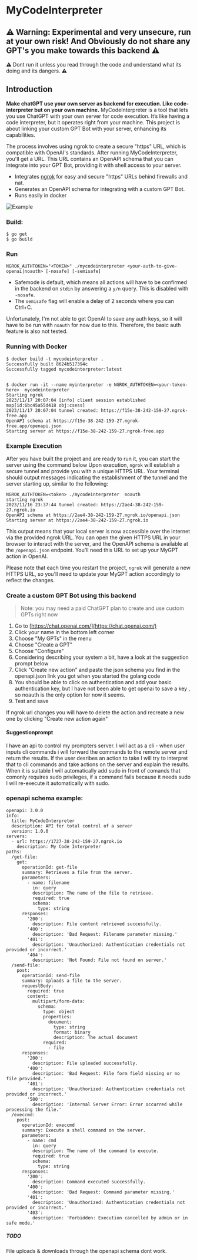 # MyCodeInterpreter
## ⚠ **Warning:** Experimental and very unsecure, run at your own risk! And Obviously do not share any GPT's you make towards this backend ⚠
⚠ Dont run it unless you read through the code and understand what its doing and its dangers.  ⚠

## Introduction
**Make chatGPT use your own server as backend for execution. Like code-interpreter but on your own machine.**
MyCodeInterpreter is a tool that lets you use ChatGPT with your own server for code execution. It’s like having a code interpreter, but it operates right from your machine. This project is about linking your custom GPT Bot with your server, enhancing its capabilities.

The process involves using ngrok to create a secure "https" URL, which is compatible with OpenAI's standards. After running MyCodeInterpreter, you'll get a URL. This URL contains an OpenAPI schema that you can integrate into your GPT Bot, providing it with shell access to your server.



* Integrates [ngrok](https://ngrok.com/) for easy and  secure "https" URLs behind firewalls and nat.
* Generates an OpenAPI schema for integrating with a custom GPT Bot. 
* Runs easily in docker

  
![Example](mygptcli.png "MyCodeInterpreter")

### Build:
```
$ go get
$ go build
```

### Run
```
NGROK_AUTHTOKEN="<TOKEN>" ./mycodeinterpreter <your-auth-to-give-openai|noauth> [-nosafe] [-semisafe]
```

- Safemode is default, which means all actions will have to be confirmed in the backend on `stdin` by answering a `y/n` query. This is disabled with `-nosafe`.
- The `semisafe` flag will enable a delay of 2 seconds where you can Ctrl+C.

Unfortunately, I'm not able to get OpenAI to save any auth keys, so it will have to be run with `noauth` for now due to this. Therefore, the basic auth feature is also not tested.


### Running with Docker
```
$ docker build -t mycodeinterpreter .
Successfully built 8624b517394c
Successfully tagged mycodeinterpreter:latest


$ docker run -it --name myinterpreter -e NGROK_AUTHTOKEN=<your-token-here>  mycodeinterpreter
Starting ngrok
2023/11/17 20:07:04 [info] client session established map[id:6bc45a55d418 obj:csess]
2023/11/17 20:07:04 tunnel created: https://f15e-38-242-159-27.ngrok-free.app
OpenAPI schema at https://f15e-38-242-159-27.ngrok-free.app/openapi.json
Starting server at https://f15e-38-242-159-27.ngrok-free.app
```

### Example Execution

After you have built the project and are ready to run it, you can start the server using the command below
Upon execution, `ngrok` will establish a secure tunnel and provide you with a unique HTTPS URL. Your terminal should output messages indicating the establishment of the tunnel and the server starting up, similar to the following:

```
NGROK_AUTHTOKEN=<token> ./mycodeinterpreter  noauth
starting ngrok
2023/11/16 23:37:44 tunnel created: https://2ae4-38-242-159-27.ngrok.io
OpenAPI schema at https://2ae4-38-242-159-27.ngrok.io/openapi.json
Starting server at https://2ae4-38-242-159-27.ngrok.io
```

This output means that your local server is now accessible over the internet via the provided ngrok URL. You can open the given HTTPS URL in your browser to interact with the server, and the OpenAPI schema is available at the `/openapi.json` endpoint. You'll need this URL to set up your MyGPT action in OpenAI.

Please note that each time you restart the project, `ngrok` will generate a new HTTPS URL, so you'll need to update your MyGPT action accordingly to reflect the changes.

### Create a custom GPT Bot using this backend
> Note: you may need a paid ChatGPT plan to create and use custom GPTs right now

1. Go to [https://chat.openai.com/](https://chat.openai.com/)
2. Click your name in the bottom left corner
3. Choose "My GPTs" in the menu
4. Choose "Create a GPT"
5. Choose "Configure"
6. Considering describing your system a bit, have a look at the suggestion prompt below
7. Click "Create new action" and paste the json schema you find in the openapi.json link you got when you started the golang code
8. You should be able to click on authentication and add your basic authentication key, but I have not been able to get openai to save a key , so noauth is the only option for now it seems. 
9. Test and save

If ngrok url changes you will have to delete the action and recreate a new one by clicking "Create new action again"


####  Suggestionprompt

I have an api to control my prompters  server. I will act as a cli - when user inputs cli commands i will forward the commands to the remote server and return the results. 
If the user desribes an action to take I will try to interpret that to cli commands and take actions on the server and explain the results.
When it is suitable I will automatically add sudo in front of comands that comonly requires sudo privileges, if a command fails because it needs sudo I will re-execute it automatically with sudo.

### openapi schema example:
```
openapi: 3.0.0
info:
  title: MyCodeInterpreter
  description: API for total control of a server
  version: 1.0.0
servers:
  - url: https://1727-38-242-159-27.ngrok.io
    description: My Code Interpreter
paths:
  /get-file:
    get:
      operationId: get-file
      summary: Retrieves a file from the server.
      parameters:
        - name: filename
          in: query
          description: The name of the file to retrieve.
          required: true
          schema:
            type: string
      responses:
        '200':
          description: File content retrieved successfully.
        '400':
          description: 'Bad Request: Filename parameter missing.'
        '401':
          description: 'Unauthorized: Authentication credentials not provided or incorrect.'
        '404':
          description: 'Not Found: File not found on server.'
  /send-file:
    post:
      operationId: send-file
      summary: Uploads a file to the server.
      requestBody:
        required: true
        content:
          multipart/form-data:
            schema:
              type: object
              properties:
                document:
                  type: string
                  format: binary
                  description: The actual document
              required:
                - file
      responses:
        '200':
          description: File uploaded successfully.
        '400':
          description: 'Bad Request: File form field missing or no file provided.'
        '401':
          description: 'Unauthorized: Authentication credentials not provided or incorrect.'
        '500':
          description: 'Internal Server Error: Error occurred while processing the file.'
  /execcmd:
    post:
      operationId: execcmd
      summary: Execute a shell command on the server.
      parameters:
        - name: cmd
          in: query
          description: The name of the command to execute.
          required: true
          schema:
            type: string
      responses:
        '200':
          description: Command executed successfully.
        '400':
          description: 'Bad Request: Command parameter missing.'
        '401':
          description: 'Unauthorized: Authentication credentials not provided or incorrect.'
        '403':
          description: 'Forbidden: Execution cancelled by admin or in safe mode.'
```

##### TODO
File uploads & downloads through the openapi schema dont work. 
